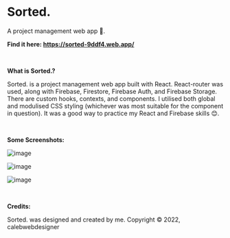 # Sorted.
A project management web app 📝.

**Find it here: https://sorted-9ddf4.web.app/**

<br/>

**What is Sorted.?**

Sorted. is a project management web app built with React. React-router was used, along with Firebase, Firestore, Firebase Auth, and Firebase Storage. There are custom hooks, contexts, and components. I utilised both global and modulised CSS styling (whichever was most suitable for the component in question). It was a good way to practice my React and Firebase skills 😊.

<br/>

**Some Screenshots:**

![image](https://github.com/calebwebdesigner/Sorted/edit/main/ignore/v1-screenshots/login.png) 

![image](https://github.com/calebwebdesigner/Sorted/edit/main/ignore/v1-screenshots/dashboard.png) 

![image](https://github.com/calebwebdesigner/Sorted/edit/main/ignore/v1-screenshots/project.png) 

<br/>

**Credits:**

Sorted. was designed and created by me. Copyright © 2022, calebwebdesigner
